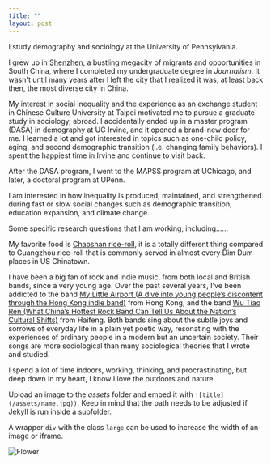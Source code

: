 ```yaml
---
title: ""
layout: post
---
```


I study demography and sociology at the University of Pennsylvania.  

I grew up in [Shenzhen](https://www.archdaily.com/932731/the-curious-history-and-beauty-of-shenzhens-urban-villages), a bustling megacity of migrants and opportunities in South China, where I completed my undergraduate degree in *Journalism*. It wasn't until many years after I left the city that I realized it was, at least back then, the most diverse city in China.  

My interest in social inequality and the experience as an exchange student in Chinese Culture University at Taipei motivated me to pursue a graduate study in sociology, abroad. I accidentally ended up in a master program (DASA) in demography at UC Irvine, and it opened a brand-new door for me. I learned a lot and got interested in topics such as one-child policy, aging, and second demographic transition (i.e. changing family behaviors). I spent the happiest time in Irvine and continue to visit back.  

After the DASA program, I went to the MAPSS program at UChicago, and later, a doctoral program at UPenn.  

I am interested in how inequality is produced, maintained, and strengthened during fast or slow social changes such as demographic transition, education expansion, and climate change.  

Some specific research questions that I am working, including......

My favorite food is [Chaoshan rice-roll](https://www.youtube.com/watch?v=OOJsyC1Kpew), it is a totally different thing compared to Guangzhou rice-roll that is commonly served in almost every Dim Dum places in US Chinatown.  

I have been a big fan of rock and indie music, from both local and British bands, since a very young age. Over the past several years, I've been addicted to the band [My Little Airport (A dive into young people’s discontent through the Hong Kong indie band)](https://hongkongfp.com/2021/11/19/a-dive-into-young-peoples-discontent-through-the-hong-kong-indie-band-my-little-airport/) from Hong Kong, and the band [Wu Tiao Ren (What China’s Hottest Rock Band Can Tell Us About the Nation’s Cultural Shifts)](https://fairbank.fas.harvard.edu/events/what-chinas-coolest-rock-band-can-tell-us-about-the-nations-cultural-shifts/) from Haifeng. Both bands sing about the subtle joys and sorrows of everyday life in a plain yet poetic way, resonating with the experiences of ordinary people in a modern but an uncertain society. Their songs are more sociological than many sociological theories that I wrote and studied. 

I spend a lot of time indoors, working, thinking, and procrastinating, but deep down in my heart, I know I love the outdoors and nature. 


Upload an image to the *assets* folder and embed it with `![title](/assets/name.jpg))`. Keep in mind that the path needs to be adjusted if Jekyll is run inside a subfolder.

A wrapper `div` with the class `large` can be used to increase the width of an image or iframe.

![Flower](https://user-images.githubusercontent.com/4943215/55412447-bcdb6c80-5567-11e9-8d12-b1e35fd5e50c.jpg)
